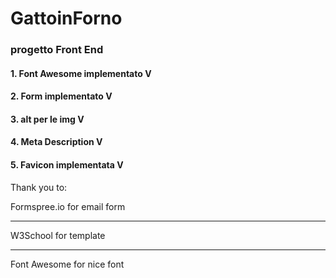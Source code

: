 # GattoinForno
 ### progetto Front End
 #### 1. Font Awesome implementato V
 #### 2. Form implementato V
 #### 3. alt per le img V
 #### 4. Meta Description V
 #### 5. Favicon implementata V
Thank you to:

 Formspree.io for email form
 ***
 W3School for template
 ***
 Font Awesome for nice font
